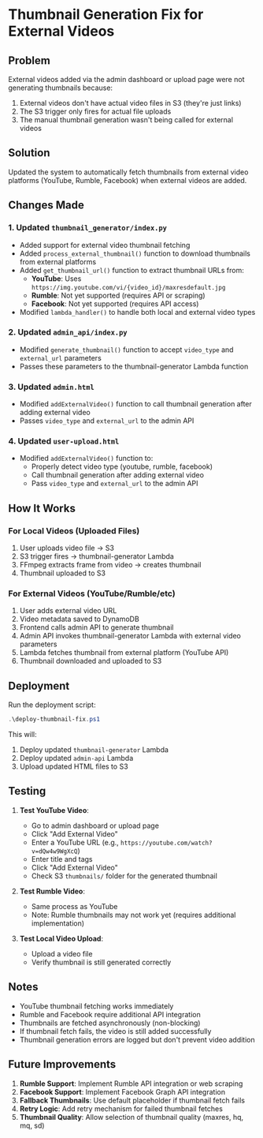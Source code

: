 # Thumbnail Generation Fix for External Videos

## Problem
External videos added via the admin dashboard or upload page were not generating thumbnails because:
1. External videos don't have actual video files in S3 (they're just links)
2. The S3 trigger only fires for actual file uploads
3. The manual thumbnail generation wasn't being called for external videos

## Solution
Updated the system to automatically fetch thumbnails from external video platforms (YouTube, Rumble, Facebook) when external videos are added.

## Changes Made

### 1. Updated `thumbnail_generator/index.py`
- Added support for external video thumbnail fetching
- Added `process_external_thumbnail()` function to download thumbnails from external platforms
- Added `get_thumbnail_url()` function to extract thumbnail URLs from:
  - **YouTube**: Uses `https://img.youtube.com/vi/{video_id}/maxresdefault.jpg`
  - **Rumble**: Not yet supported (requires API or scraping)
  - **Facebook**: Not yet supported (requires API access)
- Modified `lambda_handler()` to handle both local and external video types

### 2. Updated `admin_api/index.py`
- Modified `generate_thumbnail()` function to accept `video_type` and `external_url` parameters
- Passes these parameters to the thumbnail-generator Lambda function

### 3. Updated `admin.html`
- Modified `addExternalVideo()` function to call thumbnail generation after adding external video
- Passes `video_type` and `external_url` to the admin API

### 4. Updated `user-upload.html`
- Modified `addExternalVideo()` function to:
  - Properly detect video type (youtube, rumble, facebook)
  - Call thumbnail generation after adding external video
  - Pass `video_type` and `external_url` to the admin API

## How It Works

### For Local Videos (Uploaded Files)
1. User uploads video file → S3
2. S3 trigger fires → thumbnail-generator Lambda
3. FFmpeg extracts frame from video → creates thumbnail
4. Thumbnail uploaded to S3

### For External Videos (YouTube/Rumble/etc)
1. User adds external video URL
2. Video metadata saved to DynamoDB
3. Frontend calls admin API to generate thumbnail
4. Admin API invokes thumbnail-generator Lambda with external video parameters
5. Lambda fetches thumbnail from external platform (YouTube API)
6. Thumbnail downloaded and uploaded to S3

## Deployment

Run the deployment script:
```powershell
.\deploy-thumbnail-fix.ps1
```

This will:
1. Deploy updated `thumbnail-generator` Lambda
2. Deploy updated `admin-api` Lambda  
3. Upload updated HTML files to S3

## Testing

1. **Test YouTube Video**:
   - Go to admin dashboard or upload page
   - Click "Add External Video"
   - Enter a YouTube URL (e.g., `https://youtube.com/watch?v=dQw4w9WgXcQ`)
   - Enter title and tags
   - Click "Add External Video"
   - Check S3 `thumbnails/` folder for the generated thumbnail

2. **Test Rumble Video**:
   - Same process as YouTube
   - Note: Rumble thumbnails may not work yet (requires additional implementation)

3. **Test Local Video Upload**:
   - Upload a video file
   - Verify thumbnail is still generated correctly

## Notes

- YouTube thumbnail fetching works immediately
- Rumble and Facebook require additional API integration
- Thumbnails are fetched asynchronously (non-blocking)
- If thumbnail fetch fails, the video is still added successfully
- Thumbnail generation errors are logged but don't prevent video addition

## Future Improvements

1. **Rumble Support**: Implement Rumble API integration or web scraping
2. **Facebook Support**: Implement Facebook Graph API integration
3. **Fallback Thumbnails**: Use default placeholder if thumbnail fetch fails
4. **Retry Logic**: Add retry mechanism for failed thumbnail fetches
5. **Thumbnail Quality**: Allow selection of thumbnail quality (maxres, hq, mq, sd)
